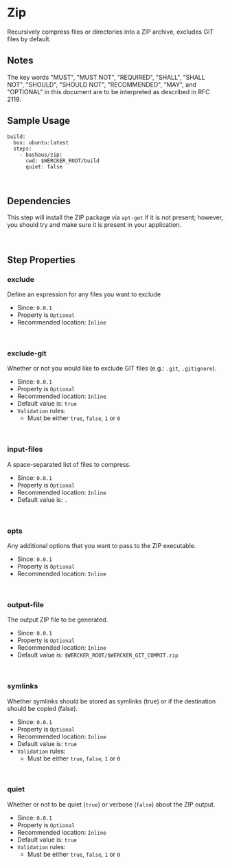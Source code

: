 # Zip

Recursively compress files or directories into a ZIP archive, excludes GIT
files by default.

## Notes

The key words "MUST", "MUST NOT", "REQUIRED", "SHALL", "SHALL
NOT", "SHOULD", "SHOULD NOT", "RECOMMENDED",  "MAY", and
"OPTIONAL" in this document are to be interpreted as described in
RFC 2119.

## Sample Usage

    build:
      box: ubuntu:latest
      steps:
        - bashaus/zip:
          cwd: $WERCKER_ROOT/build
          quiet: false

&nbsp;

## Dependencies

This step will install the ZIP package via `apt-get` if it is not present;
however, you should try and make sure it is present in your application.

&nbsp;

## Step Properties

### exclude

Define an expression for any files you want to exclude

* Since: `0.0.1`
* Property is `Optional`
* Recommended location: `Inline`

&nbsp;

### exclude-git

Whether or not you would like to exclude GIT files (e.g.: `.git`, `.gitignore`).

* Since: `0.0.1`
* Property is `Optional`
* Recommended location: `Inline`
* Default value is: `true`
* `Validation` rules:
  * Must be either `true`, `false`, `1` or `0`

&nbsp;

### input-files

A space-separated list of files to compress.

* Since: `0.0.1`
* Property is `Optional`
* Recommended location: `Inline`
* Default value is: `.`

&nbsp;

### opts

Any additional options that you want to pass to the ZIP executable.

* Since: `0.0.1`
* Property is `Optional`
* Recommended location: `Inline`

&nbsp;

### output-file

The output ZIP file to be generated.

* Since: `0.0.1`
* Property is `Optional`
* Recommended location: `Inline`
* Default value is: `$WERCKER_ROOT/$WERCKER_GIT_COMMIT.zip`

&nbsp;

### symlinks

Whether symlinks should be stored as symlinks (true) or if the destination
should be copied (false).

* Since: `0.0.1`
* Property is `Optional`
* Recommended location: `Inline`
* Default value is: `true`
* `Validation` rules:
  * Must be either `true`, `false`, `1` or `0`

&nbsp;

### quiet

Whether or not to be quiet (`true`) or verbose (`false`) about the ZIP output.

* Since: `0.0.1`
* Property is `Optional`
* Recommended location: `Inline`
* Default value is: `true`
* `Validation` rules:
  * Must be either `true`, `false`, `1` or `0`

&nbsp;
